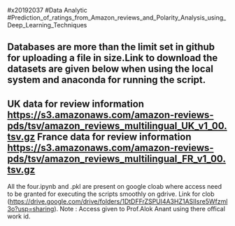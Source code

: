 #x20192037
#Data Analytic
#Prediction_of_ratings_from_Amazon_reviews_and_Polarity_Analysis_using_Deep_Learning_Techniques

Databases are more than the limit set in github for uploading a file in size.Link to download the datasets are given below when using the local system and anaconda for running the script.
----------------
UK data for review information
https://s3.amazonaws.com/amazon-reviews-pds/tsv/amazon_reviews_multilingual_UK_v1_00.tsv.gz
France data for review information
https://s3.amazonaws.com/amazon-reviews-pds/tsv/amazon_reviews_multilingual_FR_v1_00.tsv.gz
----------------
All the four.ipynb and .pkl are present on google cloab where access need to be granted for executing the scripts smoothly on gdrive.
Link for clob (https://drive.google.com/drive/folders/1DtDFFrZSPUl4A3HZ1ASIIsre5Wfzml3o?usp=sharing).
Note : Access given to Prof.Alok Anant using there offical work id.
